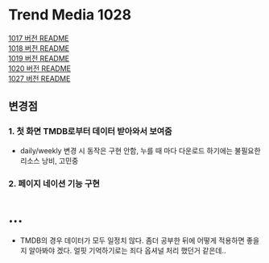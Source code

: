# Trend Media 1028

[1017 버전 README](1017README.md)<br>
[1018 버전 README](1018README.md)<br>
[1019 버전 README](1019README.md)<br>
[1020 버전 README](1020README.md)<br>
[1027 버전 README](1027README.md)<br>

## 변경점
### 1. 첫 화면 TMDB로부터 데이터 받아와서 보여줌
- daily/weekly 변경 시 동작은 구현 안함, 누를 때 마다 다운로드 하기에는 불필요한 리소스 낭비, 고민중

### 2. 페이지 네이션 기능 구현

# ...
- TMDB의 경우 데이터가 모두 일정치 않다. 좀더 공부한 뒤에 어떻게 적용하면 좋을지 알아봐야 겠다. 얼핏 기억하기로는 죄다 옵셔널 처리 했던거 같은데..

